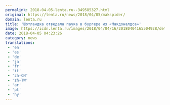 ```yaml
---
permalink: 2018-04-05-lenta.ru--349585327.html
original: https://lenta.ru/news/2018/04/05/makspider/
domain: lenta.ru
title: 'Шотландка отведала паука в бургере из «Макдоналдса»'
image: https://icdn.lenta.ru/images/2018/04/04/16/20180404165504928/detail_731a897efb33ed2940a46266a17a4285.jpg
date: 2018-04-05 04:23:26
category: news
translations: 
 - 'en'
 - 'es'
 - 'de'
 - 'ja'
 - 'fr'
 - 'it'
 - 'zh-CN'
 - 'zh-TW'
 - 'ar'
 - 'pt'
 - 'hy'
---
```



